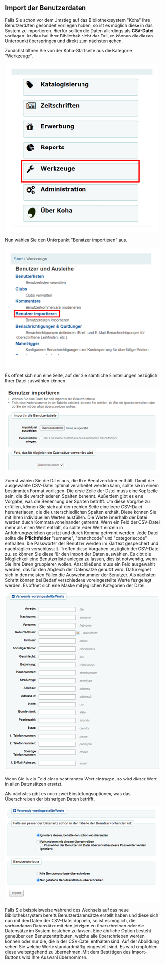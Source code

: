 ## Import der Benutzerdaten
Falls Sie schon vor dem Umstieg auf das Bibliothekssystem "Koha" Ihre Benutzerdaten gesondert vorliegen haben, so ist es möglich diese in das System zu importieren. Hierfür sollten die Daten allerdings als **CSV-Datei** vorliegen. Ist dies bei Ihrer Bibliothek nicht der Fall, so können die diesen Unterpunkt überspringen und direkt zum nächsten gehen. 

Zunächst öffnen Sie von der Koha-Startseite aus die Kategorie "Werkzeuge".

![Werkzeuge auf der Startseite](../Images/benutzer_werkzeuge.PNG)

Nun wählen Sie den Unterpunkt "Benutzer importieren" aus.

!["Benutzer importieren" auswählen](../Images/benutzer_importieren_neu.PNG)

Es öffnet sich nun eine Seite, auf der Sie sämtliche Einstellungen bezüglich Ihrer Datei auswählen können. 

!["Benutzer importieren" auswählen](../Images/benutzer_importieren1.PNG)

Zuerst wählen Sie die Datei aus, die Ihre Benutzerdaten enthält. 
Damit die ausgewählte CSV-Datei optimal verarbeitet werden kann, sollte sie in einem bestimmten Format vorliegen. Die erste Zeile der Datei muss eine Kopfzeile sein, die die verschiedenen Spalten benennt. Außerdem gibt es eine Vorgabe, was die Benennung der Spalten betrifft. Um diese Vorgabe zu erfüllen, können Sie sich auf der rechten Seite eine leere CSV-Datei herunterladen, die die unterschiedlichen Spalten enthält. Diese können Sie mit Ihren individuellen Werten ausfüllen. Die Werte innerhalb der Datei werden durch Kommata voneinander getrennt. Wenn ein Feld der CSV-Datei mehr als einen Wert enthält, so sollte jeder Wert einzeln in Anführungszeichen gesetzt und durch Komma getrennt werden. Jede Datei sollte die **Pflichtfelder** "surname", "branchcode" und "categoriecode" enthalten. Die Passwörter der Benutzer werden im Klartext gespeichert und nachträglich verschlüsselt. 
Treffen diese Vorgaben bezüglich der CSV-Datei zu, so können Sie diese für den Import der Daten auswählen. Es gibt die Möglichkeit  eine Benutzerliste anlegen zu lassen, dies ist notwendig, wenn Sie ihre Daten gruppieren wollen. Anschließend muss ein Feld ausgewählt werden, das für den Abgleich der Datensätze genutzt wird. Dafür eignet sich in den meisten Fällen die Ausweisnummer der Benutzer. 
Als nächsten Schritt können bei Bedarf verschiedene voreingestellte Werte festgelegt werden. Es öffnet sich eine Maske mit jeglichen Kategorien der Datei. 

!["Benutzer importieren" auswählen](../Images/benutzer_maske_voreingestellte_werte.PNG)

Wenn Sie in ein Feld einen bestimmten Wert eintragen, so wird dieser Wert in allen Datensätzen ersetzt. 

Als nächstes gibt es noch zwei Einstellungsoptionen, was das Überschreiben der bisherigen Daten betrifft. 

!["Benutzer importieren" auswählen](../Images/benutzer_importieren2.PNG)

Falls Sie beispielsweise während des Wechsels auf das neue Bibliothekssystem bereits Benutzerdatensätze erstellt haben und diese sich nun mit den Daten der CSV-Datei doppeln, so ist es möglich, die vorhandenen Datensätze mit den jetzigen zu überschreiben oder die Datensätze im System bestehen zu lassen. 
Eine ähnliche Option besteht geneüber den Benutzerattributen, welche alle überschrieben werden können oder nur die, die in der CSV-Datei enthalten sind. 
Auf der Abbildung sehen Sie welche Werte standardmäßig eingestellt sind. Es wird empfohlen diese weitestgehend zu übernehmen. Mit dem Bestätigen des Import-Buttons wird Ihre Auswahl übernommen. 
